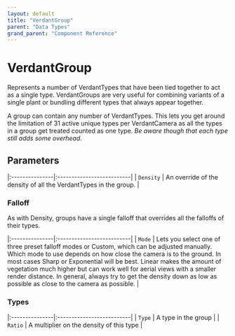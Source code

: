 ```yaml
---
layout: default
title: "VerdantGroup"
parent: "Data Types"
grand_parent: "Component Reference"
---
```


# VerdantGroup

Represents a number of VerdantTypes that have been tied together to act as a single type. VerdantGroups are very useful for combining variants of a single plant or bundling different types that always appear together. 

A group can contain any number of VerdantTypes. This lets you get around the limitation of 31 active unique types per VerdantCamera as all the types in a group get treated counted as one type. *Be aware though that each type still adds some overhead*.

## Parameters

|:---------------|:--------------------------|
| `Density` | An override of the density of all the VerdantTypes in the group. |

### Falloff

As with Density, groups have a single falloff that overrides all the falloffs of their types.

|:---------------|:--------------------------|
| `Mode` | Lets you select one of three preset falloff modes or Custom, which can be adjusted manually. Which mode to use depends on how close the camera is to the ground. In most cases Sharp or Exponential will be best. Linear makes the amount of vegetation much higher but can work well for aerial views with a smaller render distance. In general, always try to get the density down as low as possible as close to the camera as possible.  |

### Types

|:---------------|:--------------------------|
| `Type` | A type in the group |
| `Ratio` | A multiplier on the density of this type |